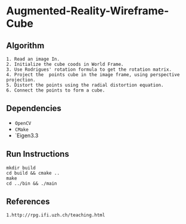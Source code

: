 # Augmented-Reality-Wireframe-Cube


## Algorithm
```
1. Read an image In.
2. Initialize the cube coods in World Frame.
3. Use Rodrigues' rotation formula to get the rotation matrix.
4. Project the  points cube in the image frame, using perspective projection.
5. Distort the points using the radial distortion equation.
6. Connect the points to form a cube.
```

## Dependencies

* `OpenCV `
* `CMake`
* `Eigen3.3

## Run Instructions
```
mkdir build
cd build && cmake ..
make 
cd ../bin && ./main
```


## References
```
1.http://rpg.ifi.uzh.ch/teaching.html
```
